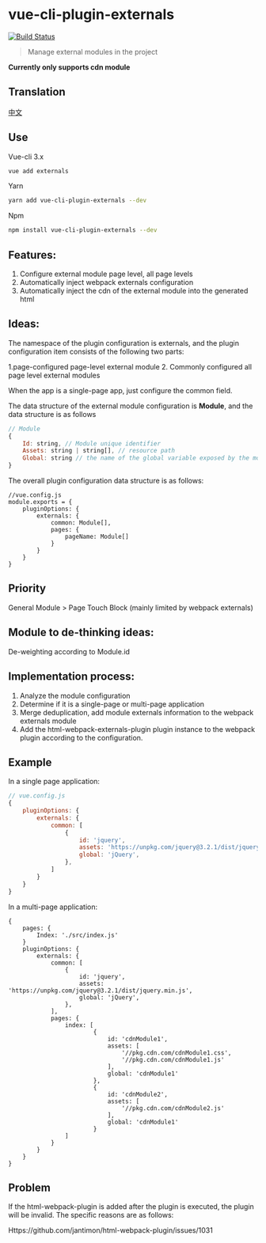 # vue-cli-plugin-externals

[![Build Status](https://travis-ci.com/longshihui/vue-cli-plugin-externals.svg?branch=master)](https://travis-ci.com/longshihui/vue-cli-plugin-externals)

> Manage external modules in the project

**Currently only supports cdn module**

## Translation

[中文](./README_zh.md)

## Use

Vue-cli 3.x

```bash
vue add externals
```

Yarn

```bash
yarn add vue-cli-plugin-externals --dev
```

Npm

```bash
npm install vue-cli-plugin-externals --dev
```

## Features:

1. Configure external module page level, all page levels
2. Automatically inject webpack externals configuration
3. Automatically inject the cdn of the external module into the generated html

## Ideas:

The namespace of the plugin configuration is externals, and the plugin configuration item consists of the following two parts:

1.page-configured page-level external module
2. Commonly configured all page level external modules

When the app is a single-page app, just configure the common field.

The data structure of the external module configuration is **Module**, and the data structure is as follows

```javascript
// Module
{
    Id: string, // Module unique identifier
    Assets: string | string[], // resource path
    Global: string // the name of the global variable exposed by the module
}
```

The overall plugin configuration data structure is as follows:

```nodejs
//vue.config.js
module.exports = {
    pluginOptions: {
        externals: {
            common: Module[],
            pages: {
                pageName: Module[]
            }
        }
    }
}
```

## Priority

General Module > Page Touch Block (mainly limited by webpack externals)

## Module to de-thinking ideas:

De-weighting according to Module.id

## Implementation process:

1. Analyze the module configuration
2. Determine if it is a single-page or multi-page application
3. Merge deduplication, add module externals information to the webpack externals module
4. Add the html-webpack-externals-plugin plugin instance to the webpack plugin according to the configuration.

## Example

In a single page application:

```javascript
// vue.config.js
{
    pluginOptions: {
        externals: {
            common: [
                {
                    id: 'jquery',
                    assets: 'https://unpkg.com/jquery@3.2.1/dist/jquery.min.js',
                    global: 'jQuery',
                },
            ]
        }
    }
}
```

In a multi-page application:

```
{
    pages: {
        Index: './src/index.js'
    }
    pluginOptions: {
        externals: {
            common: [
                {
                    id: 'jquery',
                    assets: 'https://unpkg.com/jquery@3.2.1/dist/jquery.min.js',
                    global: 'jQuery',
                },
            ],
            pages: {
                index: [
                        {
                            id: 'cdnModule1',
                            assets: [
                                '//pkg.cdn.com/cdnModule1.css',
                                '//pkg.cdn.com/cdnModule1.js'
                            ],
                            global: 'cdnModule1'
                        },
                        {
                            id: 'cdnModule2',
                            assets: [
                                '//pkg.cdn.com/cdnModule2.js'
                            ],
                            global: 'cdnModule1'
                        }
                ]
            }
        }
    }
}
```
## Problem

If the html-webpack-plugin is added after the plugin is executed, the plugin will be invalid. The specific reasons are as follows:

Https://github.com/jantimon/html-webpack-plugin/issues/1031

